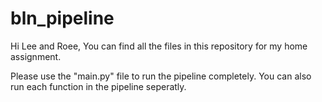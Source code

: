 # bln_pipeline
Hi Lee and Roee,
You can find all the files in this repository for my home assignment.

Please use the "main.py" file to run the pipeline completely.
You can also run each function in the pipeline seperatly.




